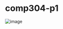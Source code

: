 # comp304-p1

![image](https://user-images.githubusercontent.com/73112307/202130930-056e1ef8-03d1-42e7-8b8a-8473c2d48195.png)

